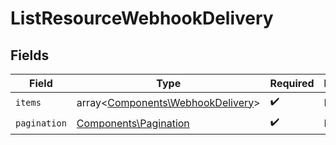 # ListResourceWebhookDelivery


## Fields

| Field                                                                           | Type                                                                            | Required                                                                        | Description                                                                     |
| ------------------------------------------------------------------------------- | ------------------------------------------------------------------------------- | ------------------------------------------------------------------------------- | ------------------------------------------------------------------------------- |
| `items`                                                                         | array<[Components\WebhookDelivery](../../Models/Components/WebhookDelivery.md)> | :heavy_check_mark:                                                              | N/A                                                                             |
| `pagination`                                                                    | [Components\Pagination](../../Models/Components/Pagination.md)                  | :heavy_check_mark:                                                              | N/A                                                                             |